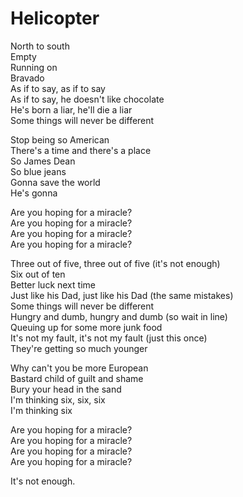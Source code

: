 # Helicopter

North to south  
Empty  
Running on  
Bravado  
As if to say, as if to say  
As if to say, he doesn't like chocolate  
He's born a liar, he'll die a liar  
Some things will never be different  

Stop being so American  
There's a time and there's a place  
So James Dean  
So blue jeans  
Gonna save the world  
He's gonna  

Are you hoping for a miracle?  
Are you hoping for a miracle?  
Are you hoping for a miracle?  
Are you hoping for a miracle?  

Three out of five, three out of five (it's not enough)  
Six out of ten  
Better luck next time  
Just like his Dad, just like his Dad (the same mistakes)  
Some things will never be different  
Hungry and dumb, hungry and dumb (so wait in line)  
Queuing up for some more junk food  
It's not my fault, it's not my fault (just this once)  
They're getting so much younger  

Why can't you be more European  
Bastard child of guilt and shame  
Bury your head in the sand  
I'm thinking six, six, six  
I'm thinking six  

Are you hoping for a miracle?  
Are you hoping for a miracle?  
Are you hoping for a miracle?  
Are you hoping for a miracle?  

It's not enough.  
